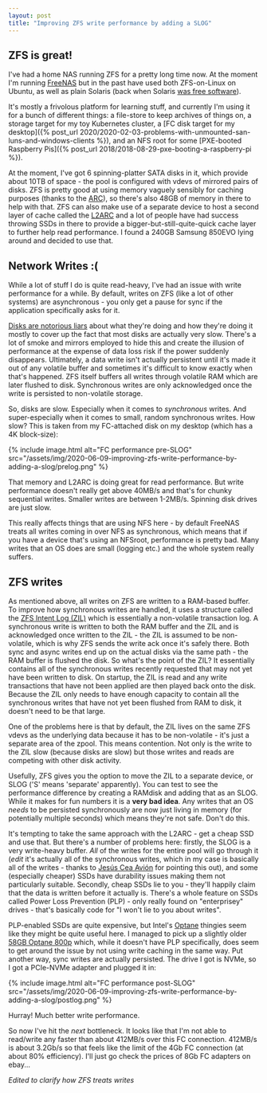 ```yaml
---
layout: post
title: "Improving ZFS write performance by adding a SLOG"
---
```


## ZFS is great!

I've had a home NAS running ZFS for a pretty long time now. At the moment I'm running [FreeNAS](https://www.freenas.org/)
but in the past have used both ZFS-on-Linux on Ubuntu, as well as plain Solaris (back when Solaris
[was free software](https://en.wikipedia.org/wiki/OpenSolaris)).

It's mostly a frivolous platform for learning stuff, and currently I'm using it for a bunch of different things: a
file-store to keep archives of things on, a storage target for my toy Kubernetes cluster, a
[FC disk target for my desktop]({% post_url 2020/2020-02-03-problems-with-unmounted-san-luns-and-windows-clients %}), and
an NFS root for some [PXE-booted Raspberry Pis]({% post_url 2018/2018-08-29-pxe-booting-a-raspberry-pi %}).

At the moment, I've got 6 spinning-platter SATA disks in it, which provide about 10TB of space - the pool is configured with vdevs of mirrored pairs of disks.
ZFS is pretty good at using memory vaguely sensibly for caching purposes (thanks to the [ARC](https://www.youtube.com/watch?v=F8sZRBdmqc0)), so there's also 48GB of memory in there to
help with that. ZFS can also make use of a separate device to host a second layer of cache called the [L2ARC](http://www.brendangregg.com/blog/2008-07-22/zfs-l2arc.html)
and a lot of people have had success throwing SSDs in there to provide a bigger-but-still-quite-quick cache layer to further help read performance. I found a 240GB Samsung 850EVO lying around and decided to use that.

## Network Writes :(

While a lot of stuff I do is quite read-heavy, I've had an issue with write performance for a while. By default, writes on ZFS
(like a lot of other systems) are asynchronous - you only get a pause for sync if the application specifically asks for it.

[Disks are notorious liars](https://queue.acm.org/detail.cfm?id=2367378) about what they're doing and how they're doing it
mostly to cover up the fact that most disks are actually very slow. There's a lot of smoke and mirrors employed to hide this
and create the illusion of performance at the expense of data loss risk if the power suddenly disappears. Ultimately, a
data write isn't actually persistent until it's made it out of any volatile buffer and sometimes it's difficult to know
exactly when that's happened. ZFS itself buffers all writes through volatile RAM which are later flushed to disk.
Synchronous writes are only acknowledged once the write is persisted to non-volatile storage.

So, disks are slow. Especially when it comes to *synchronous* writes. And super-especially when it comes to small, random synchronous
writes. How slow? This is taken from my FC-attached disk on my desktop (which has a 4K block-size):

{% include image.html alt="FC performance pre-SLOG" src="/assets/img/2020-06-09-improving-zfs-write-performance-by-adding-a-slog/prelog.png" %}

That memory and L2ARC is doing great for read performance. But write performance doesn't really get above 40MB/s and that's
for chunky sequential writes. Smaller writes are between 1-2MB/s. Spinning disk drives are just slow.

This really affects things that are using NFS here - by default FreeNAS treats all writes coming in over NFS as synchronous,
which means that if you have a device that's using an NFSroot, performance is pretty bad. Many writes that an OS does are
small (logging etc.) and the whole system really suffers.

## ZFS writes

As mentioned above, all writes on ZFS are written to a RAM-based buffer. To improve how synchronous writes are handled, it
uses a structure called the [ZFS Intent Log (ZIL)](https://www.ixsystems.com/blog/zfs-zil-and-slog-demystified/)
which is essentially a non-volatile transaction log. A synchronous write is written to both the RAM buffer and the ZIL and is acknowledged once
written to the ZIL - the ZIL is assumed to be non-volatile, which is why ZFS sends the write ack once it's safely there. Both sync and async
writes end up on the actual disks via the same path - the RAM buffer is flushed the disk. So what's the point of the ZIL? It essentially
contains all of the synchronous writes recently requested that may not yet have been written to disk. On startup, the ZIL is read and
any write transactions that have not been applied are then played back onto the disk. Because the ZIL only needs to have enough capacity
to contain all the synchronous writes that have not yet been flushed from RAM to disk, it doesn't need to be that large.

One of the problems here is that by default, the ZIL lives on the same ZFS vdevs as the underlying data because it has to be non-volatile - it's just a separate area of the zpool.
This means contention. Not only is the write to the ZIL slow (because disks are slow) but those writes and reads are competing with other disk activity.

Usefully, ZFS gives you the option to move the ZIL to a separate device, or SLOG ('S' means 'separate' apparently). You can
test to see the performance difference by creating a RAMdisk and adding that as an SLOG. While it makes for fun numbers it is a
**very bad idea**. Any writes that an OS *needs* to be persisted synchronously are now just living in memory (for potentially multiple seconds)
which means they're not safe. Don't do this.

It's tempting to take the same approach with the L2ARC - get a cheap SSD and use that. But there's a number of problems here: firstly,
the SLOG is a very write-heavy buffer. *All* of the writes for the entire pool will go through it (*edit* it's actually
all of the synchronous writes, which in my case is basically all of the writes - thanks to
[Jesús Cea Avión](https://twitter.com/jcea/status/1270363692853583873) for pointing this out), and some (especially cheaper)
SSDs have durability issues making them not particularly suitable. Secondly, cheap SSDs lie to you - they'll happily claim
that the data is written before it actually is. There's a whole feature on SSDs called Power Loss Prevention (PLP) - only
really found on "enterprisey" drives - that's basically code for "I won't lie to you about writes".

PLP-enabled SSDs are quite expensive, but Intel's [Optane](https://www.intel.com/content/www/us/en/architecture-and-technology/intel-optane-technology.html)
thingies seem like they might be quite useful here. I managed to pick up a slightly older [58GB Optane 800p](https://www.intel.com/content/www/us/en/products/memory-storage/solid-state-drives/consumer-ssds/optane-ssd-8-series/optane-ssd-800p-series/800p-58gb-m-2-80mm-3d-xpoint.html)
which, while it doesn't have PLP specifically, does seem to get around the issue by not using write caching in the same way.
Put another way, sync writes are actually persisted. The drive I got is NVMe, so I got a PCIe-NVMe adapter and plugged it in:

{% include image.html alt="FC performance post-SLOG" src="/assets/img/2020-06-09-improving-zfs-write-performance-by-adding-a-slog/postlog.png" %}

Hurray! Much better write performance.

So now I've hit the *next* bottleneck. It looks like that I'm not able to read/write any faster than about 412MB/s
over this FC connection. 412MB/s is about 3.2Gb/s so that feels like the limit of the 4Gb FC connection (at about 80% efficiency).
I'll just go check the prices of 8Gb FC adapters on ebay...

*Edited to clarify how ZFS treats writes*
